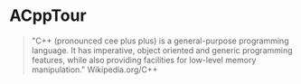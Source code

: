 # ACppTour

> "C++ (pronounced cee plus plus) is a general-purpose programming language. It has imperative, object oriented and generic programming features, while also providing facilities for low-level memory manipulation." 
Wikipedia.org/C++
